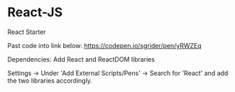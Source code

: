 # React-JS
React Starter

Past code into link below:
https://codepen.io/sgrider/pen/yRWZEq

Dependencies:
Add React and ReactDOM libraries

Settings -> Under 'Add External Scripts/Pens' -> Search for 'React' and add the two libraries accordingly.

